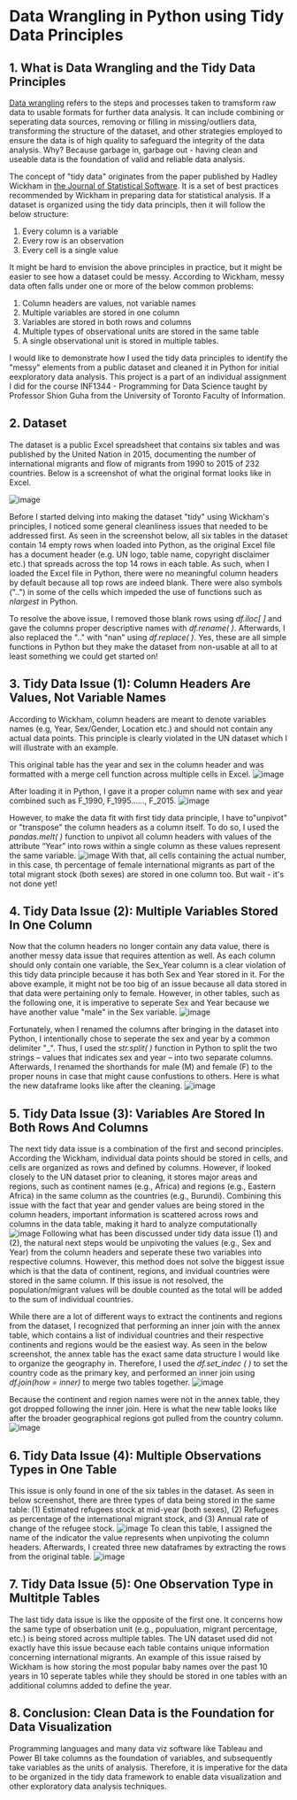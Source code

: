 # Data Wrangling in Python using Tidy Data Principles

## 1. What is Data Wrangling and the Tidy Data Principles

[Data wrangling](https://online.hbs.edu/blog/post/data-wrangling) refers to the steps and processes taken to tramsform raw data to usable formats for further data analysis. It can include combining or seperating data sources, removing or filling in missing/outliers data, transforming the structure of the dataset, and other strategies employed to ensure the data is of high quality to safeguard the integrity of the data analysis. Why? Because garbage in, garbage out - having clean and useable data is the foundation of valid and reliable data analysis. 

The concept of "tidy data" originates from the paper published by Hadley Wickham in [the Journal of Statistical Software](https://vita.had.co.nz/papers/tidy-data.pdf). It is a set of best practices recommended by Wickham in preparing data for statistical analysis. If a dataset is organized using the tidy data principls, then it will follow the below structure: 

1. Every column is a variable
2. Every row is an observation
3. Every cell is a single value

It might be hard to envision the above principles in practice, but it might be easier to see how a dataset could be messy. According to Wickham, messy data often falls under one or more of the below common problems: 
1. Column headers are values, not variable names
2. Multiple variables are stored in one column
3. Variables are stored in both rows and columns
4. Multiple types of observational units are stored in the same table
5. A single observational unit is stored in multiple tables.

I would like to demonstrate how I used the tidy data principles to identify the "messy" elements from a public dataset and cleaned it in Python for initial eexploratory data analysis. This project is a part of an individual assignment I did for the course INF1344 - Programming for Data Science taught by Professor Shion Guha from the University of Toronto Faculty of Information.

## 2. Dataset
The dataset is a public Excel spreadsheet that contains six tables and was published by the United Nation in 2015, documenting the number of international migrants and flow of migrants from 1990 to 2015 of 232 countries. Below is a screenshot of what the original format looks like in Excel. 

![image](https://github.com/teresalau/Data-Wrangling-in-Python/assets/113483358/835c1384-95f9-4eda-a4c0-e6e6947dc70c)

Before I started delving into making the dataset "tidy" using Wickham's principles, I noticed some general cleanliness issues that needed to be addressed first. As seen in the screenshot below, all six tables in the dataset contain 14 empty rows when loaded into Python, as the original Excel file has a document header (e.g. UN logo, table name, copyright disclaimer etc.) that spreads across the top 14 rows in each table. As such, when I loaded the Excel file in Python, there were no meaningful column headers by default because all top rows are indeed blank. There were also symbols ("..") in some of the cells which impeded the use of functions such as *nlargest* in Python. 

To resolve the above issue, I removed those blank rows using *df.iloc[ ]* and gave the columns proper descriptive names with *df.rename( )*. Afterwards, I also replaced the ".." with "nan" using *df.replace( )*. Yes, these are all simple functions in Python but they make the dataset from non-usable at all to at least something we could get started on!

## 3. Tidy Data Issue (1): Column Headers Are Values, Not Variable Names 
According to Wickham, column headers are meant to denote variables names (e.g, Year, Sex/Gender, Location etc.) and should not contain any actual data points. This principle is clearly violated in the UN dataset which I will illustrate with an example. 

This original table has the year and sex in the column header and was formatted with a merge cell function across multiple cells in Excel. 
![image](https://github.com/teresalau/Data-Wrangling-in-Python/assets/113483358/901c2e9c-af38-4833-a54d-8ff4beb4b462)

After loading it in Python, I gave it a proper column name with sex and year combined such as F_1990, F_1995......, F_2015. 
![image](https://github.com/teresalau/Data-Wrangling-in-Python/assets/113483358/5c3d5cdf-593d-46a9-8715-14ae13e32d34)

However, to make the data fit with first tidy data principle, I have to"unpivot" or "transpose" the column headers as a column itself. To do so, I used the *pandas.melt( )* function to unpivot all column headers with values of the attribute “Year” into rows within a single column as these values represent the same variable. 
![image](https://github.com/teresalau/Data-Wrangling-in-Python/assets/113483358/6448f5de-01fc-4f7e-a656-c3f2a74e272b)
With that, all cells containing the actual number, in this case, th percentage of female international migrants as part of the total migrant stock (both sexes) are stored in one column too. But wait - it's not done yet! 

## 4. Tidy Data Issue (2): Multiple Variables Stored In One Column
Now that the column headers no longer contain any data value, there is another messy data issue that requires attention as well. As each column should only contain one variable, the Sex_Year column is a clear violation of this tidy data principle because it has both Sex and Year stored in it. For the above example, it might not be too big of an issue because all data stored in that data were pertaining only to female. However, in other tables, such as the following one, it is imperative to seperate Sex and Year because we have another value "male" in the Sex variable. 
![image](https://github.com/teresalau/Data-Wrangling-in-Python/assets/113483358/0a78d797-f632-48b6-8055-387fc63487c0)

Fortunately, when I renamed the columns after bringing in the dataset into Python, I intentionally chose to seperate the sex and year by a common delimiter "_". Thus, I used the *str.split( )* function in Python to split the two strings – values that indicates sex and year – into two separate columns. Afterwards, I renamed the shorthands for male (M) and female (F) to the proper nouns in case that might cause confustions to others. Here is what the new dataframe looks like after the cleaning. 
![image](https://github.com/teresalau/Data-Wrangling-in-Python/assets/113483358/8ba28a17-49f9-4760-b85a-c0f17cbd7fa9)

## 5. Tidy Data Issue (3): Variables Are Stored In Both Rows And Columns 
The next tidy data issue is a combination of the first and second principles. According the Wickham, individual data points should be stored in cells, and cells are organized as rows and defined by columns. However, if looked closely to the UN dataset prior to cleaning, it stores major areas and regions, such as continent names (e.g., Africa) and regions (e.g., Eastern Africa) in the same column as the countries (e.g., Burundi). Combining this issue with the fact that year and gender values are being stored in the column headers, important information is scattered across rows and columns in the data table, making it hard to analyze computationally 
![image](https://github.com/teresalau/Data-Wrangling-in-Python/assets/113483358/f615e674-a533-47ff-a785-b9d58395d029)
Following what has been discussed under tidy data issue (1) and (2), the natural next steps would be unpivoting the values (e.g., Sex and Year) from the column headers and seperate these two variables into respective columns. However, this method does not solve the biggest issue which is that the data of continent, regions, and invidual countries were stored in the same column. If this issue is not resolved, the population/migrant values will be double counted as the total will be added to the sum of individual countries.

While there are a lot of different ways to extract the continents and regions from the dataset, I recognized that performing an inner join with the annex table, which contains a list of individual countries and their respective continents and regions would be the easiest way. As seen in the below screenshot, the annex table has the exact same data structure I would like to organize the geography in. Therefore, I used the *df.set_indec ( )* to set the country code as the primary key, and performed an inner join using *df.join(how = inner)* to merge two tables together. 
![image](https://github.com/teresalau/Data-Wrangling-in-Python/assets/113483358/87ce482c-694e-4cb6-82c7-d1dd85b7d051)

Because the continent and region names were not in the annex table, they got dropped following the inner join. Here is what the new table looks like after the broader geographical regions got pulled from the country column. 
![image](https://github.com/teresalau/Data-Wrangling-in-Python/assets/113483358/695737d4-ed11-4a85-8dc1-a81780d8bca4)

## 6. Tidy Data Issue (4): Multiple Observations Types in One Table
This issue is only found in one of the six tables in the dataset. As seen in below screenshot, there are three types of data being stored in the same table: (1) Estimated refugees stock at mid-year (both sexes), (2) Refugees as percentage of the international migrant stock, and (3) Annual rate of change of the refugee stock. 
![image](https://github.com/teresalau/Data-Wrangling-in-Python/assets/113483358/ced10dbc-3224-4f46-b24c-9aaf0abb735a)
To clean this table, I assigned the name of the indicator the value represents when unpivoting the column headers. Afterwards, I created three new dataframes by extracting the rows from the original table.
![image](https://github.com/teresalau/Data-Wrangling-in-Python/assets/113483358/5234e4d9-dcc2-49f9-a17a-99e51d1095d8)

## 7. Tidy Data Issue (5): One Observation Type in Multitple Tables
The last tidy data issue is like the opposite of the first one. It concerns how the same type of obserbation unit (e.g., populuation, migrant percentage, etc.) is being stored across multiple tables. The UN dataset used did not exactly have this issue because each table contains unique information concerning international migrants. An example of this issue raised by Wickham is how storing the most popular baby names over the past 10 years in 10 seperate tables while they should be stored in one tables with an additional columns added to define the year. 

## 8. Conclusion: Clean Data is the Foundation for Data Visualization
Programming languages and many data viz software like Tableau and Power BI take columns as the foundation of variables, and subsequently take variables as the units of analysis. Therefore, it is imperative for the data to be organized in the tidy data framework to enable data visualization and other exploratory data analysis techniques.

